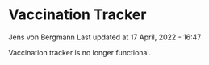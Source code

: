 Vaccination Tracker
================
Jens von Bergmann
Last updated at 17 April, 2022 - 16:47

Vaccination tracker is no longer functional.
